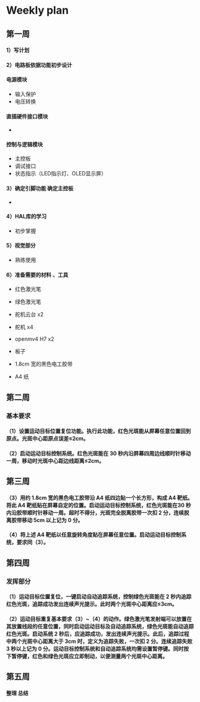 # Weekly plan
## 第一周
#### 1）写计划
#### 2）电路板依据功能初步设计
#### 电源模块
- 输入保护
- 电压转换
####  直插硬件接口模块
- 
#### 控制与逻辑模块
- 主控板
- 调试接口
- 状态指示（LED指示灯、OLED显示屏）

#### 3）确定引脚功能 确定主控板

- 

#### 4）HAL库的学习

- 初步掌握

#### 5）视觉部分

- 熟练使用

#### 6）准备需要的材料 、工具
- 红色激光笔
- 绿色激光笔
- 舵机云台 x2
- 舵机 x4

- openmv4 H7 x2 
- 板子
- 1.8cm 宽的黑色电工胶带
- A4 纸






## 第二周

### 基本要求
#### （1）设置运动目标位置复位功能。执行此功能，红色光斑能从屏幕任意位置回到原点。光斑中心距原点误差≤2cm。
#### （2）启动运动目标控制系统。红色光斑能在 30 秒内沿屏幕四周边线顺时针移动一周，移动时光斑中心距边线距离≤2cm。


## 第三周

#### （3）用约 1.8cm 宽的黑色电工胶带沿 A4 纸四边贴一个长方形，构成 A4 靶纸。将此 A4 靶纸贴在屏幕自定的位置。启动运动目标控制系统，红色光斑能在30 秒内沿胶带顺时针移动一周。超时不得分，光斑完全脱离胶带一次扣 2 分，连续脱离胶带移动 5cm 以上记为 0 分。
#### （4）将上述 A4 靶纸以任意旋转角度贴在屏幕任意位置。启动运动目标控制系统，要求同（3）。

## 第四周

### 发挥部分

#### （1）运动目标位置复位，一键启动自动追踪系统，控制绿色光斑能在 2 秒内追踪红色光斑，追踪成功发出连续声光提示。此时两个光斑中心距离应≤3cm。
#### （2）运动目标重复基本要求（3）~（4）的动作。绿色激光笔发射端可以放置在其放置线段的任意位置，同时启动运动目标及自动追踪系统，绿色光斑能自动追踪红色光斑。启动系统 2 秒后，应追踪成功，发出连续声光提示。此后，追踪过程中两个光斑中心距离大于 3cm 时，定义为追踪失败，一次扣 2 分。连续追踪失败 3 秒以上记为 0 分。运动目标控制系统和自动追踪系统均需设置暂停键。同时按下暂停键，红色和绿色光斑应立即制动，以便测量两个光斑中心距离。


## 第五周

#### 整理 总结

